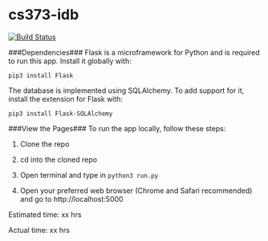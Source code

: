 # cs373-idb
[![Build Status](https://travis-ci.org/CamelBackNotation/cs373-idb.svg?branch=master)](https://travis-ci.org/CamelBackNotation/cs373-idb)

###Dependencies###
Flask is a microframework for Python and is required to run this app. Install it globally with:

    pip3 install Flask

The database is implemented using SQLAlchemy. To add support for it, install the extension for Flask with:

    pip3 install Flask-SQLAlchemy

###View the Pages###
To run the app locally, follow these steps:

1. Clone the repo

2. cd into the cloned repo

3. Open terminal and type in ```python3 run.py```

4. Open your preferred web browser (Chrome and Safari recommended) and go to http://localhost:5000

Estimated time: xx hrs

Actual time: xx hrs
